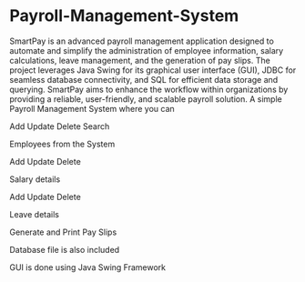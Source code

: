 # Payroll-Management-System
SmartPay is an advanced payroll management application designed to automate and simplify the administration of employee information, salary calculations, leave management, and the generation of pay slips. The project leverages Java Swing for its graphical user interface (GUI), JDBC for seamless database connectivity, and SQL for efficient data storage and querying. SmartPay aims to enhance the workflow within organizations by providing a reliable, user-friendly, and scalable payroll solution.
A simple Payroll Management System where you can 

Add
Update
Delete
Search 

Employees from the System

Add
Update
Delete 

Salary details

Add
Update
Delete 

Leave details 

Generate and Print Pay Slips

Database file is also included

GUI is done using Java Swing Framework
